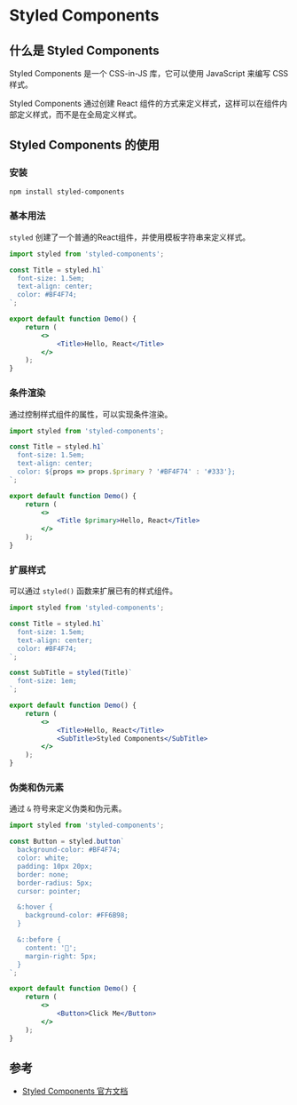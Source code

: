 # Styled Components

## 什么是 Styled Components
Styled Components 是一个 CSS-in-JS 库，它可以使用 JavaScript 来编写 CSS 样式。

Styled Components 通过创建 React 组件的方式来定义样式，这样可以在组件内部定义样式，而不是在全局定义样式。

## Styled Components 的使用

### 安装
```bash
npm install styled-components
```

### 基本用法
`styled` 创建了一个普通的React组件，并使用模板字符串来定义样式。
```jsx
import styled from 'styled-components';

const Title = styled.h1`
  font-size: 1.5em;
  text-align: center;
  color: #BF4F74;
`;

export default function Demo() {
    return (
        <>
            <Title>Hello, React</Title>
        </>
    );
}
```
### 条件渲染
通过控制样式组件的属性，可以实现条件渲染。
```jsx
import styled from 'styled-components';

const Title = styled.h1`
  font-size: 1.5em;
  text-align: center;
  color: ${props => props.$primary ? '#BF4F74' : '#333'};
`;

export default function Demo() {
    return (
        <>
            <Title $primary>Hello, React</Title>
        </>
    );
}
```
### 扩展样式
可以通过 `styled()` 函数来扩展已有的样式组件。
```jsx
import styled from 'styled-components';

const Title = styled.h1`
  font-size: 1.5em;
  text-align: center;
  color: #BF4F74;
`;

const SubTitle = styled(Title)`
  font-size: 1em;
`;

export default function Demo() {
    return (
        <>
            <Title>Hello, React</Title>
            <SubTitle>Styled Components</SubTitle>
        </>
    );
}
```
### 伪类和伪元素
通过 `&` 符号来定义伪类和伪元素。
```jsx
import styled from 'styled-components';

const Button = styled.button`
  background-color: #BF4F74;
  color: white;
  padding: 10px 20px;
  border: none;
  border-radius: 5px;
  cursor: pointer;

  &:hover {
    background-color: #FF6B98;
  }

  &::before {
    content: '🚀';
    margin-right: 5px;
  }
`;

export default function Demo() {
    return (
        <>
            <Button>Click Me</Button>
        </>
    );
}
```

## 参考

- [Styled Components 官方文档](https://styled-components.com/docs)